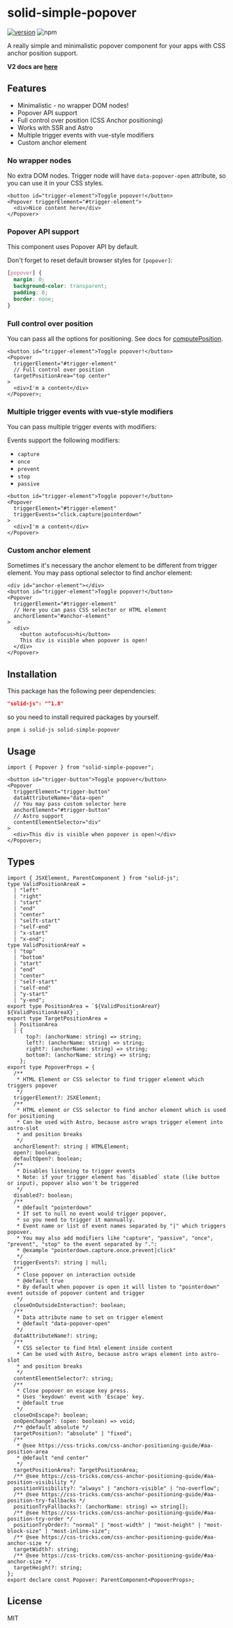 # solid-simple-popover

[![version](https://img.shields.io/npm/v/solid-simple-popover?style=for-the-badge)](https://www.npmjs.com/package/solid-simple-popover)
![npm](https://img.shields.io/npm/dw/solid-simple-popover?style=for-the-badge)

A really simple and minimalistic popover component for your apps with CSS anchor position support.

**V2 docs are [here](https://github.com/elite174/solid-simple-popover/tree/v2)**

## Features

- Minimalistic - no wrapper DOM nodes!
- Popover API support
- Full control over position (CSS Anchor positioning)
- Works with SSR and Astro
- Multiple trigger events with vue-style modifiers
- Custom anchor element

### No wrapper nodes

No extra DOM nodes. Trigger node will have `data-popover-open` attribute, so you can use it in your CSS styles.

```tsx
<button id="trigger-element">Toggle popover!</button>
<Popover triggerElement="#trigger-element">
  <div>Nice content here</div>
</Popover>
```

### Popover API support

This component uses Popover API by default.

Don't forget to reset default browser styles for `[popover]`:

```css
[popover] {
  margin: 0;
  background-color: transparent;
  padding: 0;
  border: none;
}
```

### Full control over position

You can pass all the options for positioning. See docs for [computePosition](https://floating-ui.com/docs/computePosition).

```tsx
<button id="trigger-element">Toggle popover!</button>
<Popover
  triggerElement="#trigger-element"
  // Full control over position
  targetPositionArea="top center"
>
  <div>I'm a content</div>
</Popover>;
```

### Multiple trigger events with vue-style modifiers

You can pass multiple trigger events with modifiers:

Events support the following modifiers:

- `capture`
- `once`
- `prevent`
- `stop`
- `passive`

```tsx
<button id="trigger-element">Toggle popover!</button>
<Popover
  triggerElement="#trigger-element"
  triggerEvents="click.capture|pointerdown"
>
  <div>I'm a content</div>
</Popover>
```

### Custom anchor element

Sometimes it's necessary the anchor element to be different from trigger element. You may pass optional selector to find anchor element:

```tsx
<div id="anchor-element"></div>
<button id="trigger-element">Toggle popover!</button>
<Popover
  triggerElement="#trigger-element"
  // Here you can pass CSS selector or HTML element
  anchorElement="#anchor-element"
>
  <div>
    <button autofocus>hi</button>
    This div is visible when popover is open!
  </div>
</Popover>
```

## Installation

This package has the following peer dependencies:

```json
"solid-js": "^1.8"
```

so you need to install required packages by yourself.

`pnpm i solid-js solid-simple-popover`

## Usage

```tsx
import { Popover } from "solid-simple-popover";

<button id="trigger-button">Toggle popover</button>
<Popover
  triggerElement="trigger-button"
  dataAttributeName="data-open"
  // You may pass custom selector here
  anchorElement="#trigger-button"
  // Astro support
  contentElementSelector="div"
>
  <div>This div is visible when popover is open!</div>
</Popover>;
```

## Types

```tsx
import { JSXElement, ParentComponent } from "solid-js";
type ValidPositionAreaX =
  | "left"
  | "right"
  | "start"
  | "end"
  | "center"
  | "selft-start"
  | "self-end"
  | "x-start"
  | "x-end";
type ValidPositionAreaY =
  | "top"
  | "bottom"
  | "start"
  | "end"
  | "center"
  | "self-start"
  | "self-end"
  | "y-start"
  | "y-end";
export type PositionArea = `${ValidPositionAreaY} ${ValidPositionAreaX}`;
export type TargetPositionArea =
  | PositionArea
  | {
      top?: (anchorName: string) => string;
      left?: (anchorName: string) => string;
      right?: (anchorName: string) => string;
      bottom?: (anchorName: string) => string;
    };
export type PopoverProps = {
  /**
   * HTML Element or CSS selector to find trigger element which triggers popover
   */
  triggerElement?: JSXElement;
  /**
   * HTML element or CSS selector to find anchor element which is used for positioning
   * Can be used with Astro, because astro wraps trigger element into astro-slot
   * and position breaks
   */
  anchorElement?: string | HTMLElement;
  open?: boolean;
  defaultOpen?: boolean;
  /**
   * Disables listening to trigger events
   * Note: if your trigger element has `disabled` state (like button or input), popover also won't be triggered
   */
  disabled?: boolean;
  /**
   * @default "pointerdown"
   * If set to null no event would trigger popover,
   * so you need to trigger it mannually.
   * Event name or list of event names separated by "|" which triggers popover.
   * You may also add modifiers like "capture", "passive", "once", "prevent", "stop" to the event separated by ".":
   * @example "pointerdown.capture.once.prevent|click"
   */
  triggerEvents?: string | null;
  /**
   * Close popover on interaction outside
   * @default true
   * By default when popover is open it will listen to "pointerdown" event outside of popover content and trigger
   */
  closeOnOutsideInteraction?: boolean;
  /**
   * Data attribute name to set on trigger element
   * @default "data-popover-open"
   */
  dataAttributeName?: string;
  /**
   * CSS selector to find html element inside content
   * Can be used with Astro, because astro wraps element into astro-slot
   * and position breaks
   */
  contentElementSelector?: string;
  /**
   * Close popover on escape key press.
   * Uses 'keydown' event with 'Escape' key.
   * @default true
   */
  closeOnEscape?: boolean;
  onOpenChange?: (open: boolean) => void;
  /** @default absolute */
  targetPosition?: "absolute" | "fixed";
  /**
   * @see https://css-tricks.com/css-anchor-positioning-guide/#aa-position-area
   * @default "end center"
   */
  targetPositionArea?: TargetPositionArea;
  /** @see https://css-tricks.com/css-anchor-positioning-guide/#aa-position-visibility */
  positionVisibility?: "always" | "anchors-visible" | "no-overflow";
  /** @see https://css-tricks.com/css-anchor-positioning-guide/#aa-position-try-fallbacks */
  positionTryFallbacks?: (anchorName: string) => string[];
  /** @see https://css-tricks.com/css-anchor-positioning-guide/#aa-position-try-order */
  positionTryOrder?: "normal" | "most-width" | "most-height" | "most-block-size" | "most-inline-size";
  /** @see https://css-tricks.com/css-anchor-positioning-guide/#aa-anchor-size */
  targetWidth?: string;
  /** @see https://css-tricks.com/css-anchor-positioning-guide/#aa-anchor-size */
  targetHeight?: string;
};
export declare const Popover: ParentComponent<PopoverProps>;
```

## License

MIT
